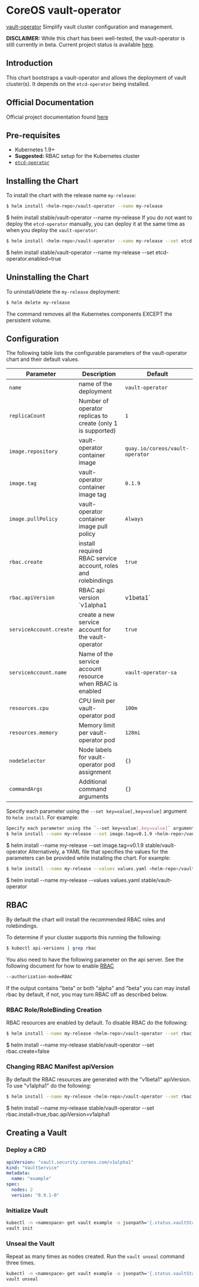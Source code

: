 # CoreOS vault-operator

[vault-operator](https://coreos.com/blog/introducing-vault-operator-project) Simplify vault cluster
configuration and management.

__DISCLAIMER:__ While this chart has been well-tested, the vault-operator is still currently in beta.
Current project status is available [here](https://github.com/coreos/vault-operator).

## Introduction

This chart bootstraps a vault-operator and allows the deployment of vault cluster(s). It depends on the `etcd-operator` being installed.

## Official Documentation

Official project documentation found [here](https://github.com/coreos/vault-operator)

## Pre-requisites

- Kubernetes 1.9+
- __Suggested:__ RBAC setup for the Kubernetes cluster
- [`etcd-operator`](https://github.com/kubernetes/charts/tree/master/stable/etcd-operator)

## Installing the Chart

To install the chart with the release name `my-release`:

```bash
$ helm install <helm-repo>/vault-operator --name my-release
```

$ helm install stable/vault-operator --name my-release
If you do not want to deploy the `etcd-operator` manually, you can deploy it at the same time as when you deploy the `vault-operator`:

```bash
$ helm install <helm-repo>/vault-operator --name my-release --set etcd-operator.enabled=true
```

$ helm install stable/vault-operator --name my-release --set etcd-operator.enabled=true
## Uninstalling the Chart

To uninstall/delete the `my-release` deployment:

```bash
$ helm delete my-release
```

The command removes all the Kubernetes components EXCEPT the persistent volume.

## Configuration

The following table lists the configurable parameters of the vault-operator chart and their default values.

| Parameter                                         | Description                                                          | Default                                        |
| ------------------------------------------------- | -------------------------------------------------------------------- | ---------------------------------------------- |
| `name`                                            | name of the deployment                                               | `vault-operator`                               |
| `replicaCount`                                    | Number of operator replicas to create (only 1 is supported)          | `1`                                            |
| `image.repository`                                | vault-operator container image                                       | `quay.io/coreos/vault-operator`                |
| `image.tag`                                       | vault-operator container image tag                                   | `0.1.9`                                        |
| `image.pullPolicy`                                | vault-operator container image pull policy                           | `Always`                                       |
| `rbac.create`                                     | install required RBAC service account, roles and rolebindings        | `true`                                         |
| `rbac.apiVersion`                                 | RBAC api version `v1alpha1|v1beta1`                                  | `v1beta1`                                      |
| `serviceAccount.create`                           | create a new service account for the vault-operator                  | `true`                                         |
| `serviceAccount.name`                             | Name of the service account resource when RBAC is enabled            | `vault-operator-sa`                            |
| `resources.cpu`                                   | CPU limit per vault-operator pod                                     | `100m`                                         |
| `resources.memory`                                | Memory limit per vault-operator pod                                  | `128mi`                                        |
| `nodeSelector`                                    | Node labels for vault-operator pod assignment                        | `{}`                                           |
| `commandArgs`                                     | Additional command arguments                                         | `{}`                                           |

Specify each parameter using the `--set key=value[,key=value]` argument to `helm install`. For example:

```bash
Specify each parameter using the `--set key=value[,key=value]` argument to `helm install`. For example:
$ helm install --name my-release --set image.tag=v0.1.9 <helm-repo>/vault-operator
```

$ helm install --name my-release --set image.tag=v0.1.9 stable/vault-operator
Alternatively, a YAML file that specifies the values for the parameters can be provided while
installing the chart. For example:

```bash
$ helm install --name my-release --values values.yaml <helm-repo>/vault-operator
```

$ helm install --name my-release --values values.yaml stable/vault-operator
## RBAC
By default the chart will install the recommended RBAC roles and rolebindings.

To determine if your cluster supports this running the following:

```bash
$ kubectl api-versions | grep rbac
```

You also need to have the following parameter on the api server. See the following document for how to enable [RBAC](https://kubernetes.io/docs/admin/authorization/rbac/)

```bash
--authorization-mode=RBAC
```

If the output contains "beta" or both "alpha" and "beta" you can may install rbac by default, if not, you may turn RBAC off as described below.

### RBAC Role/RoleBinding Creation

RBAC resources are enabled by default. To disable RBAC do the following:

```bash
$ helm install --name my-release <helm-repo>/vault-operator --set rbac.create=false
```

$ helm install --name my-release stable/vault-operator --set rbac.create=false
### Changing RBAC Manifest apiVersion

By default the RBAC resources are generated with the "v1beta1" apiVersion. To use "v1alpha1" do the following:

```bash
$ helm install --name my-release <helm-repo>/vault-operator --set rbac.install=true,rbac.apiVersion=v1alpha1
```

$ helm install --name my-release stable/vault-operator --set rbac.install=true,rbac.apiVersion=v1alpha1
## Creating a Vault

### Deploy a CRD

```yaml
apiVersion: "vault.security.coreos.com/v1alpha1"
kind: "VaultService"
metadata:
  name: "example"
spec:
  nodes: 2
  version: "0.9.1-0"
```

### Initialize Vault

```bash
kubectl -n <namespace> get vault example -o jsonpath='{.status.vaultStatus.sealed[0]}' | xargs -0 -I {} kubectl -n <namespace> port-forward {} 8200
vault init
```

### Unseal the Vault

Repeat as many times as nodes created. Run the `vault unseal` command three times.

```bash
kubectl -n <namespace> get vault example -o jsonpath='{.status.vaultStatus.sealed[0]}' | xargs -0 -I {} kubectl -n <namespace> port-forward {} 8200
vault unseal
```
